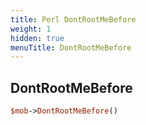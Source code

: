 ```yaml
---
title: Perl DontRootMeBefore
weight: 1
hidden: true
menuTitle: DontRootMeBefore
---
```

## DontRootMeBefore
```perl
$mob->DontRootMeBefore()
```
